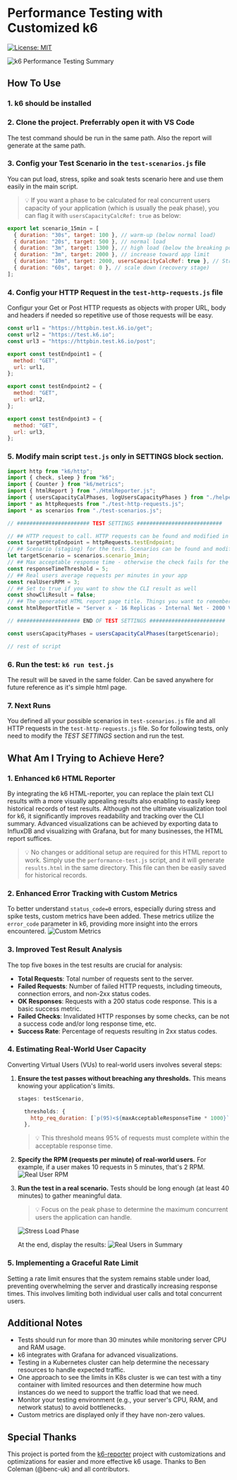 # Performance Testing with Customized k6

[![License: MIT](https://img.shields.io/badge/License-MIT-blue.svg)](https://raw.githubusercontent.com/farshaddavoudi/Blazor.PersianDatePicker/master/LICENSE)

<img src="https://github.com/farshaddavoudi/k6-performance-testing/blob/main/screenshots/k6-reporter.png" alt="k6 Performance Testing Summary">

## How To Use

### 1. k6 should be installed

### 2. Clone the project. Preferrably open it with VS Code

The test command should be run in the same path. Also the report will generate at the same path.

### 3. Config your Test Scenario in the `test-scenarios.js` file

You can put load, stress, spike and soak tests scenario here and use them easily in the main script. 

> 💡 If you want a phase to be calculated for real concurrent users capacity of your application (which is usually the peak phase), you can flag it with `usersCapacityCalcRef: true` as below:

```js
export let scenario_15min = [
  { duration: "30s", target: 100 }, // warm-up (below normal load)
  { duration: "20s", target: 500 }, // normal load
  { duration: "3m", target: 1300 }, // high load (below the breaking point)
  { duration: "3m", target: 2000 }, // increase toward app limit
  { duration: "10m", target: 2000, usersCapacityCalcRef: true }, // Stress load (around the breaking point)
  { duration: "60s", target: 0 }, // scale down (recovery stage)
];
```

### 4. Config your HTTP Request in the `test-http-requests.js` file

Configur your Get or Post HTTP requests as objects with proper URL, body and headers if needed so repetitive use of those requests will be easy.

```js
const url1 = "https://httpbin.test.k6.io/get";
const url2 = "https://test.k6.io";
const url3 = "https://httpbin.test.k6.io/post";

export const testEndpoint1 = {
  method: "GET",
  url: url1,
};

export const testEndpoint2 = {
  method: "GET",
  url: url2,
};

export const testEndpoint3 = {
  method: "GET",
  url: url3,
};
```

### 5. Modify main script `test.js` only in SETTINGS block section.

```js
import http from "k6/http";
import { check, sleep } from "k6";
import { Counter } from "k6/metrics";
import { htmlReport } from "./HtmlReporter.js";
import { usersCapacityCalPhases, logUsersCapacityPhases } from "./helper.js";
import * as httpRequests from "./test-http-requests.js";
import * as scenarios from "./test-scenarios.js";

// ####################### TEST SETTINGS ###########################

// ## HTTP request to call. HTTP requests can be found and modified in `./test-http-requests.js` file
const targetHttpEndpoint = httpRequests.testEndpoint;
// ## Scenario (staging) for the test. Scenarios can be found and modified in `./test-scenarios.js` file
let targetScenario = scenarios.scenario_1min;
// ## Max acceptable response time - otherwise the check fails for the request
const responseTimeThreshold = 5;
// ## Real users average requests per minutes in your app
const realUsersRPM = 3;
// ## Set to true if you want to show the CLI result as well
const showCliResult = false;
// ## The generated HTML report page title. Things you want to remember in case of saving it and try to see it later
const htmlReportTitle = "Server x - 16 Replicas - Internal Net - 2000 VUs";

// #################### END OF TEST SETTINGS ########################

const usersCapacityPhases = usersCapacityCalPhases(targetScenario);

// rest of script
```

### 6. Run the test: `k6 run test.js`

The result will be saved in the same folder. Can be saved anywhere for future reference as it's simple html page.

### 7. Next Runs

You defined all your possible scenarios in `test-scenarios.js` file and all HTTP requests in the `test-http-requests.js` file. So for following tests, only need to modify the *TEST SETTINGS* section and run the test.

## What Am I Trying to Achieve Here?

### 1. Enhanced k6 HTML Reporter

By integrating the k6 HTML-reporter, you can replace the plain text CLI results with a more visually appealing results also enabling to easily keep historical records of test results. Although not the ultimate visualization tool for k6, it significantly improves readability and tracking over the CLI summary. Advanced visualizations can be achieved by exporting data to InfluxDB and visualizing with Grafana, but for many businesses, the HTML report suffices.

> 💡 No changes or additional setup are required for this HTML report to work. Simply use the `performance-test.js` script, and it will generate `results.html` in the same directory. This file can then be easily saved for historical records.

### 2. Enhanced Error Tracking with Custom Metrics

To better understand `status_code=0` errors, especially during stress and spike tests, custom metrics have been added. These metrics utilize the `error_code` parameter in k6, providing more insight into the errors encountered.
<img src="https://github.com/farshaddavoudi/k6-performance-testing/blob/main/screenshots/custom-metrics.png" alt="Custom Metrics">

### 3. Improved Test Result Analysis

The top five boxes in the test results are crucial for analysis:

- **Total Requests**: Total number of requests sent to the server.
- **Failed Requests**: Number of failed HTTP requests, including timeouts, connection errors, and non-2xx status codes.
- **OK Responses**: Requests with a 200 status code response. This is a basic success metric.
- **Failed Checks**: Invalidated HTTP responses by some checks, can be not a success code and/or long response time, etc.
- **Success Rate**: Percentage of requests resulting in 2xx status codes.

### 4. Estimating Real-World User Capacity

Converting Virtual Users (VUs) to real-world users involves several steps:

1. **Ensure the test passes without breaching any thresholds.** This means knowing your application's limits.
    ```js
    stages: testScenario,

      thresholds: {
        http_req_duration: [`p(95)<${maxAcceptableResponseTime * 1000}`],
      },
    ```
    > 💡 This threshold means 95% of requests must complete within the acceptable response time.

2. **Specify the RPM (requests per minute) of real-world users.** For example, if a user makes 10 requests in 5 minutes, that's 2 RPM.
    <img src="https://github.com/farshaddavoudi/k6-performance-testing/blob/main/screenshots/real-user-rpm.png" alt="Real User RPM">

3. **Run the test in a real scenario.** Tests should be long enough (at least 40 minutes) to gather meaningful data.
    > 💡 Focus on the peak phase to determine the maximum concurrent users the application can handle.
    <img src="https://github.com/farshaddavoudi/k6-performance-testing/blob/main/screenshots/tag-stress-load-phase.png" alt="Stress Load Phase">

    At the end, display the results:
    <img src="https://github.com/farshaddavoudi/k6-performance-testing/blob/main/screenshots/show-real-users-in-summary.png" alt="Real Users in Summary">

### 5. Implementing a Graceful Rate Limit

Setting a rate limit ensures that the system remains stable under load, preventing overwhelming the server and drastically increasing response times. This involves limiting both individual user calls and total concurrent users.

## Additional Notes

- Tests should run for more than 30 minutes while monitoring server CPU and RAM usage.
- k6 integrates with Grafana for advanced visualizations.
- Testing in a Kubernetes cluster can help determine the necessary resources to handle expected traffic.
- One approach to see the limits in K8s cluster is we can test with a tiny container with limited resources and then determine how much instances do we need to support the traffic load that we need.
- Monitor your testing environment (e.g., your server's CPU, RAM, and network status) to avoid bottlenecks.
- Custom metrics are displayed only if they have non-zero values.

## Special Thanks

This project is ported from the [k6-reporter](https://github.com/benc-uk/k6-reporter) project with customizations and optimizations for easier and more effective k6 usage. Thanks to Ben Coleman (@benc-uk) and all contributors.
